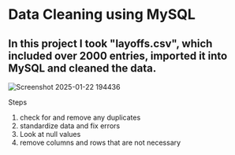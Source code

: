 # Data Cleaning using MySQL

## In this project I took "layoffs.csv", which included over 2000 entries, imported it into MySQL and cleaned the data.

![Screenshot 2025-01-22 194436](https://github.com/user-attachments/assets/aca7e65e-7c54-4b33-8b0c-a2d98ba9cb50)


Steps
1. check for and remove any duplicates
2. standardize data and fix errors
3. Look at null values
4. remove columns and rows that are not necessary
